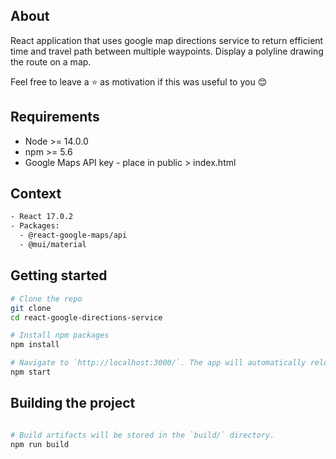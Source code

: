 ## About

React application that uses google map directions service to return efficient time and travel path between multiple waypoints. Display a polyline drawing the route on a map.

Feel free to leave a ⭐ as motivation if this was useful to you 😊

## Requirements

- Node >= 14.0.0
- npm >= 5.6
- Google Maps API key - place in public > index.html

## Context
```bash
- React 17.0.2
- Packages:
  - @react-google-maps/api
  - @mui/material
```

## Getting started

```bash
# Clone the repo
git clone
cd react-google-directions-service

# Install npm packages
npm install

# Navigate to `http://localhost:3000/`. The app will automatically reload if you change any of the source files
npm start

```

## Building the project

```bash

# Build artifacts will be stored in the `build/` directory.
npm run build

```
